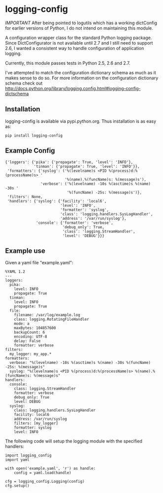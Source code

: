logging-config
==============

*IMPORTANT* After being pointed to logutils which has a working dictConfig for earlier
versions of Python, I do not intend on maintaining this module.

A configuration wrapper class for the standard Python logging package. Since
DictConfigurator is not available until 2.7 and I still need to support 2.6,
I wanted a consistent way to handle configuration of application logging.

Currently, this module passes tests in Python 2.5, 2.6 and 2.7.

I've attempted to match the configuration dictionary schema as much as it makes
sense to do so.  For more information on the configuration dictionary schema
check out http://docs.python.org/library/logging.config.html#logging-config-dictschema

Installation
------------
logging-config is available via pypi.python.org. Thus installation is as easy as:

    pip install logging-config

Example Config
--------------

    {'loggers': {'pika': {'propagate': True, 'level': 'INFO'},
                 'tinman': {'propagate': True, 'level': 'INFO'}},
     'formatters': {'syslog': ('%(levelname)s <PID %(process)d:%(processName)s> '
                               '%(name).%(funcName)s: %(message)s'),
                    'verbose': ('%(levelname) -10s %(asctime)s %(name) -30s '
                                '%(funcName) -25s: %(message)s')},
     'filters': None,
     'handlers': {'syslog': {'facility': 'local6',
                             'level': 'INFO',
                             'formatter': 'syslog',
                             'class': 'logging.handlers.SysLogHandler',
                             'address': '/var/run/syslog'},
                  'console': {'formatter': 'verbose',
                              'debug_only': True,
                              'class': 'logging.StreamHandler',
                              'level': 'DEBUG'}}}

Example use
-----------

Given a yaml file "example.yaml":

    %YAML 1.2
    ---
    loggers:
      pika:
        level: INFO
        propagate: True
      tinman:
        level: INFO
        propagate: True
      file:
        filename: /var/log/example.log
        class: logging.RotatingFileHandler
        mode: a
        maxBytes: 104857600
        backupCount: 6
        encoding: UTF-8
        delay: False
        formatter: verbose
    filters:
      my_logger: my_app.*
    formatters:
      verbose: "%(levelname) -10s %(asctime)s %(name) -30s %(funcName) -25s: %(message)s"
      syslog: "%(levelname)s <PID %(process)d:%(processName)s> %(name).%(funcName)s: %(message)s"
    handlers:
      console:
        class: logging.StreamHandler
        formatter: verbose
        debug_only: True
        level: DEBUG
      syslog:
        class: logging.handlers.SysLogHandler
        facility: local6
        address: /var/run/syslog
        filters: [my_logger]
        formatter: syslog
        level: INFO

The following code will setup the logging module with the specified handlers:

    import logging_config
    import yaml

    with open('example.yaml', 'r') as handle:
        config = yaml.load(handle)

    cfg = logging_config.Logging(config)
    cfg.setup()

